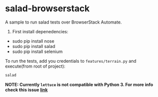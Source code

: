 # salad-browserstack

A sample to run salad tests over BrowserStack Automate.

1. First install depenedencies:
* sudo pip install nose
* sudo pip install salad
* sudo pip install selenium

To run the tests, add you credentials to `features/terrain.py` and execute(from root of project):

```sh
salad
```


__NOTE: Currently `lettuce` is not compatible with Python 3. For more info check this issue [link](https://github.com/gabrielfalcao/lettuce/issues/458)__

